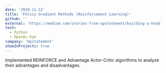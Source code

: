 ```yaml
---
date: '2019-11-12'
title: 'Policy Gradient Methods (Reinforcement Learning)'
github: ''
external: 'https://medium.com/stories-from-upstatement/building-a-headless-mobile-app-cms-from-scratch-bab2d17744d9'
tech:
  - Python
  - OpenAi-Gym
company: 'Upstatement'
showInProjects: true
---
```


Implemented REINFORCE and Advantage Actor-Critic algorithms to analyze their advantages and disadvantages.
